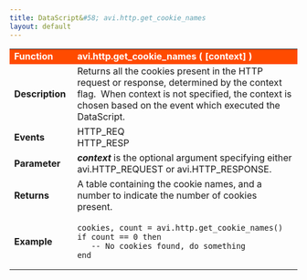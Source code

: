 ```yaml
---
title: DataScript&#58; avi.http.get_cookie_names
layout: default
---
```

<table class="table table-hover"> 
 <tbody> 
  <tr bgcolor="ff4b00"> 
   <td width="100"> <font size="3" color="white"><strong>Function</strong></font> </td> 
   <td width="600"><font color="white"><b>avi.http.get_cookie_names ( [context] )</b></font></td> 
  </tr> 
  <tr> 
   <td width="100"> <font size="3"><strong>Description</strong></font> </td> 
   <td width="600">Returns all the cookies present in the HTTP request or response, determined by the context flag. &nbsp;When context is not specified, the context is chosen based on the event which executed the DataScript.</td> 
  </tr> 
  <tr> 
   <td width="100"> <font size="3"><strong>Events</strong></font> </td> 
   <td width="600">HTTP_REQ<br> HTTP_RESP</td> 
  </tr> 
  <tr> 
   <td width="100"> <font size="3"><strong>Parameter</strong></font> </td> 
   <td width="600"><strong><em>context</em> </strong>is the optional argument specifying either avi.HTTP_REQUEST or avi.HTTP_RESPONSE.</td> 
  </tr> 
  <tr> 
   <td width="100"> <font size="3"><strong>Returns</strong></font> </td> 
   <td width="600">A table containing the cookie names, and a number to indicate the number of cookies present.</td> 
  </tr> 
  <tr> 
   <td width="100"> <font size="3"><strong>Example</strong></font> </td> 
   <td width="600"> 
    <!-- Crayon Syntax Highlighter v2.7.1 --> <pre><code class="language-lua">cookies, count = avi.http.get_cookie_names()
if count == 0 then
   -- No cookies found, do something
end</code></pre> 
    <!-- [Format Time: 0.0014 seconds] --> </td> 
  </tr> 
 </tbody> 
</table>